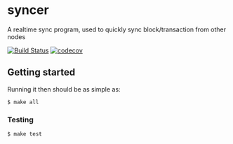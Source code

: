 # syncer

A realtime sync program, used to quickly sync block/transaction from other nodes

[![Build Status](https://circleci.com/gh/DSiSc/syncer/tree/master.svg?style=shield)](https://circleci.com/gh/DSiSc/syncer/tree/master)
[![codecov](https://codecov.io/gh/DSiSc/syncer/branch/master/graph/badge.svg)](https://codecov.io/gh/DSiSc/syncer)

## Getting started

Running it then should be as simple as:

```
$ make all
```

### Testing

```
$ make test
```

